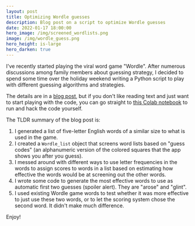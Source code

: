 ```yaml
---
layout: post
title: Optimizing Wordle guesses
description: Blog post on a script to optimize Wordle guesses
date: 2022-01-17 18:00:00
hero_image: /img/screened_wordlists.png
image: /img/wordle_guess.png
hero_height: is-large
hero_darken: true
---
```


I've recently started playing the viral word game "Wordle". After numerous discussions among family members about guessing strategy, I decided to spend some time over the holiday weekend writing a Python script to play with different guessing algorithms and strategies.

The details are in a [blog post](https://baskauf.blogspot.com/2022/01/investigating-wordle-guesses.html), but if you don't like reading text and just want to start playing with the code, you can go straight to [this Colab notebook](https://colab.research.google.com/drive/1164Vrvh7uVO1jToItf1gXw-jcpyS63YE?usp=sharing) to run and hack the code yourself.

The TLDR summary of the blog post is:
1. I generated a list of five-letter English words of a similar size to what is used in the game.
2. I created a `Wordle_list` object that screens word lists based on "guess codes" (an alphanumeric version of the colored squares that the app shows you after you guess).
3. I messed around with different ways to use letter frequencies in the words to assign scores to words in a list based on estimating how effective the words would be at screening out the other words.
4. I wrote some code to generate the most effective words to use as automatic first two guesses (spoiler alert). They are "arose" and "glint".
5. I used existing Wordle game words to test whether it was more effective to just use these two words, or to let the scoring system chose the second word. It didn't make much difference.

Enjoy!
